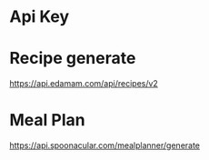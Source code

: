 # **Api Key**

# Recipe generate
https://api.edamam.com/api/recipes/v2

# Meal Plan
https://api.spoonacular.com/mealplanner/generate
